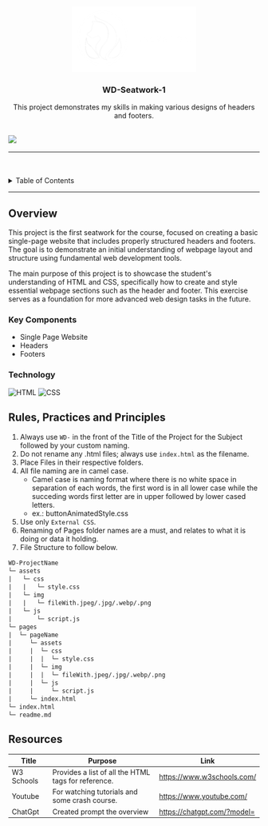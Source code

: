 <a name="readme-top">

<br/>

<br />
<div align="center">
  <a href="https://github.com/Ricco321/">
    <img src="./assets/img/Custom logo.png" alt="Nyebe" width="250" height="130">
  </a>
  <h3 align="center">WD-Seatwork-1</h3>
</div>
<div align="center">
  This project demonstrates my skills in making various designs of headers and footers.
</div>

<br />

![](https://visit-counter.vercel.app/counter.png?page=Ricco321/WD-Seatwork-1)


---

<br />
<br />

<!-- TODO: If you want to add more layers for your readme -->
<details>
  <summary>Table of Contents</summary>
  <ol>
    <li>
      <a href="#overview">Overview</a>
      <ol>
        <li>
          <a href="#key-components">Key Components</a>
        </li>
        <li>
          <a href="#technology">Technology</a>
        </li>
      </ol>
    </li>
    <li>
      <a href="#rule,-practices-and-principles">Rules, Practices and Principles</a>
    </li>
    <li>
      <a href="#resources">Resources</a>
    </li>
  </ol>
</details>

---

## Overview

<!-- TODO: To be changed -->
<!-- The following are just sample -->

This project is the first seatwork for the course, focused on creating a basic single-page website that includes properly structured headers and footers. The goal is to demonstrate an initial understanding of webpage layout and structure using fundamental web development tools.

The main purpose of this project is to showcase the student's understanding of HTML and CSS, specifically how to create and style essential webpage sections such as the header and footer. This exercise serves as a foundation for more advanced web design tasks in the future.

### Key Components
<!-- TODO: List of Key Components -->
<!-- The following are just sample -->
- Single Page Website
- Headers
- Footers

### Technology
<!-- TODO: List of Technology Used -->
![HTML](https://img.shields.io/badge/HTML-E34F26?style=for-the-badge&logo=html5&logoColor=white)
![CSS](https://img.shields.io/badge/CSS-1572B6?style=for-the-badge&logo=css3&logoColor=white)

## Rules, Practices and Principles
1. Always use `WD-` in the front of the Title of the Project for the Subject followed by your custom naming.
2. Do not rename any .html files; always use `index.html` as the filename.
3. Place Files in their respective folders.
4. All file naming are in camel case.
   - Camel case is naming format where there is no white space in separation of each words, the first word is in all lower case while the succeding words first letter are in upper followed by lower cased letters.
   - ex.: buttonAnimatedStyle.css
5. Use only `External CSS`.
6. Renaming of Pages folder names are a must, and relates to what it is doing or data it holding.
7. File Structure to follow below.

```
WD-ProjectName
└─ assets
|   └─ css
|   |   └─ style.css
|   └─ img
|   |   └─ fileWith.jpeg/.jpg/.webp/.png
|   └─ js
|       └─ script.js
└─ pages
|  └─ pageName
|     └─ assets
|     |  └─ css
|     |  |  └─ style.css
|     |  └─ img
|     |  |  └─ fileWith.jpeg/.jpg/.webp/.png
|     |  └─ js
|     |     └─ script.js
|     └─ index.html
└─ index.html
└─ readme.md
```

## Resources

<!-- TODO: Add References -->
| Title | Purpose | Link |
|-|-|-|
| W3 Schools| Provides a list of all the HTML tags for reference. | https://www.w3schools.com/ |
| Youtube| For watching tutorials and some crash course. | https://www.youtube.com/ |
| ChatGpt| Created prompt the overview | https://chatgpt.com/?model= |
